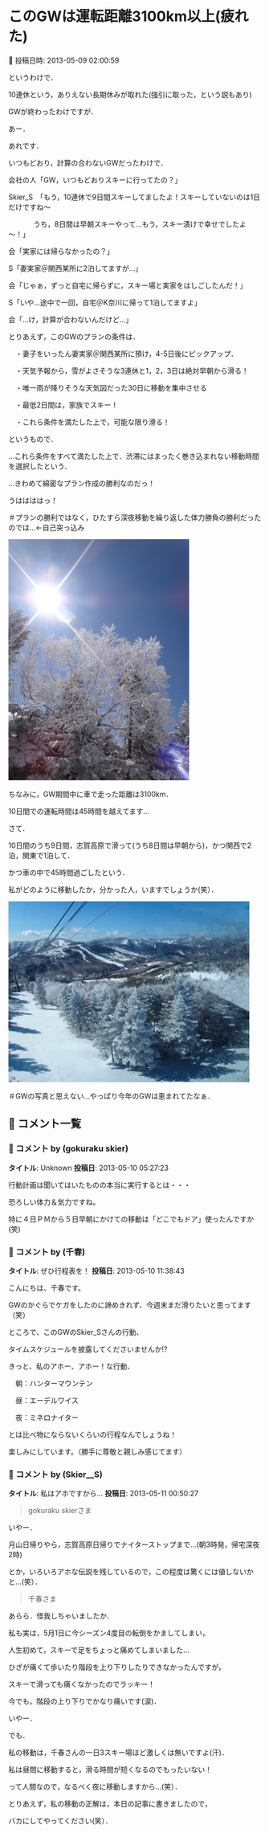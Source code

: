 # このGWは運転距離3100km以上(疲れた)

📅 投稿日時: 2013-05-09 02:00:59

というわけで．


10連休という，ありえない長期休みが取れた(強引に取った，という説もあり)


GWが終わったわけですが．





あー．


あれです．


いつもどおり，計算の合わないGWだったわけで．





会社の人「GW，いつもどおりスキーに行ってたの？」





Skier_S　「もう，10連休で9日間スキーしてましたよ！スキーしていないのは1日だけですね～


　　    　   うち，8日間は早朝スキーやって…もう，スキー漬けで幸せでしたよ～！」





会「実家には帰らなかったの？」





S「妻実家＠関西某所に2泊してますが…」





会「じゃぁ，ずっと自宅に帰らずに，スキー場と実家をはしごしたんだ！」





S「いや…途中で一回，自宅＠K奈川に帰って1泊してますよ」





会「…け，計算が合わないんだけど…」





とりあえず，このGWのプランの条件は．


　・妻子をいったん妻実家＠関西某所に預け，4-5日後にピックアップ．


　・天気予報から，雪がよさそうな3連休と1，2，3日は絶対早朝から滑る！


　・唯一雨が降りそうな天気図だった30日に移動を集中させる


　・最低2日間は，家族でスキー！


　・これら条件を満たした上で，可能な限り滑る！


というもので．


…これら条件をすべて満たした上で．渋滞にはまったく巻き込まれない移動時間を選択したという．


…きわめて綿密なプラン作成の勝利なのだっ！


うははははっ！


＃プランの勝利ではなく，ひたすら深夜移動を繰り返した体力勝負の勝利だったのでは…←自己突っ込み




![2476a18da21862cfe962f36afc5d91b3.jpg](images/2476a18da21862cfe962f36afc5d91b3.jpg)







ちなみに，GW期間中に車で走った距離は3100km．


10日間での運転時間は45時間を越えてます…


さて．


10日間のうち9日間，志賀高原で滑って(うち8日間は早朝から)，かつ関西で2泊，関東で1泊して．


かつ車の中で45時間過ごしたという．


私がどのように移動したか，分かった人，いますでしょうか(笑）．




![591beb2e5b40f54133ec855bd9e3c4e8.jpg](images/591beb2e5b40f54133ec855bd9e3c4e8.jpg)




＃GWの写真と思えない…やっぱり今年のGWは恵まれてたなぁ．

## 💬 コメント一覧

### 💬 コメント by (gokuraku skier)
**タイトル**: Unknown
**投稿日**: 2013-05-10 05:27:23

行動計画は聞いてはいたものの本当に実行するとは・・・

恐ろしい体力＆気力ですね。



特に４日ＰＭから５日早朝にかけての移動は「どこでもドア」使ったんですか(笑)

### 💬 コメント by (千春)
**タイトル**: ぜひ行程表を！
**投稿日**: 2013-05-10 11:38:43

こんにちは、千春です。

GWのかぐらでケガをしたのに諦めきれず、今週末まだ滑りたいと思ってます（笑）



ところで、このGWのSkier_Sさんの行動、

タイムスケジュールを披露してくださいませんか!?



きっと、私のアホー、アホー！な行動、

　朝：ハンターマウンテン

　昼：エーデルワイス

　夜：ミネロナイター

とは比べ物にならないくらいの行程なんでしょうね！

楽しみにしています。（勝手に尊敬と親しみ感じてます）

### 💬 コメント by (Skier__S)
**タイトル**: 私はアホですから…
**投稿日**: 2013-05-11 00:50:27

>gokuraku skierさま

いやー．

月山日帰りやら，志賀高原日帰りでナイターストップまで…(朝3時発，帰宅深夜2時)

とか，いろいろアホな伝説を残しているので，この程度は驚くには値しないかと…(笑）．



>千春さま

あらら．怪我しちゃいましたか．

私も実は，5月1日に今シーズン4度目の転倒をかましてしまい，

人生初めて，スキーで足をちょっと痛めてしまいました…

ひざが痛くて歩いたり階段を上り下りしたりできなかったんですが，

スキーで滑っても痛くなかったのでラッキー！

今でも，階段の上り下りでかなり痛いです(涙)．



いやー．

でも．

私の移動は，千春さんの一日3スキー場ほど激しくは無いですよ(汗)．

私は昼間に移動すると，滑る時間が短くなるのでもったいない！

って人間なので，なるべく夜に移動しますから…(笑）．



とりあえず，私の移動の正解は，本日の記事に書きましたので，

バカにしてやってください(笑）．

